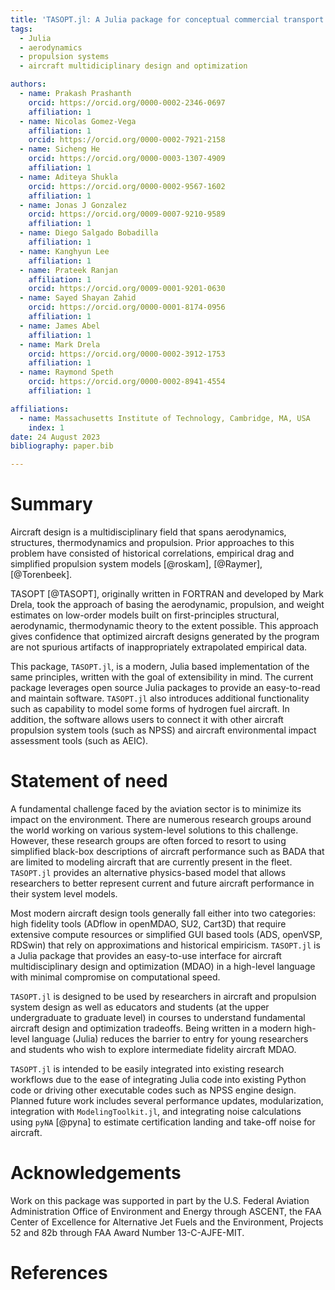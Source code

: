 ```yaml
---
title: 'TASOPT.jl: A Julia package for conceptual commercial transport aircraft design'
tags:
  - Julia
  - aerodynamics
  - propulsion systems
  - aircraft multidiciplinary design and optimization

authors:
  - name: Prakash Prashanth
    orcid: https://orcid.org/0000-0002-2346-0697
    affiliation: 1
  - name: Nicolas Gomez-Vega
    affiliation: 1
    orcid: https://orcid.org/0000-0002-7921-2158
  - name: Sicheng He
    orcid: https://orcid.org/0000-0003-1307-4909
    affiliation: 1
  - name: Aditeya Shukla
    orcid: https://orcid.org/0000-0002-9567-1602
    affiliation: 1
  - name: Jonas J Gonzalez
    orcid: https://orcid.org/0009-0007-9210-9589
    affiliation: 1
  - name: Diego Salgado Bobadilla
    affiliation: 1
  - name: Kanghyun Lee
    affiliation: 1
  - name: Prateek Ranjan
    affiliation: 1
    orcid: https://orcid.org/0009-0001-9201-0630
  - name: Sayed Shayan Zahid
    orcid: https://orcid.org/0000-0001-8174-0956
    affiliation: 1
  - name: James Abel
    affiliation: 1
  - name: Mark Drela
    orcid: https://orcid.org/0000-0002-3912-1753
    affiliation: 1
  - name: Raymond Speth
    orcid: https://orcid.org/0000-0002-8941-4554
    affiliation: 1

affiliations:
  - name: Massachusetts Institute of Technology, Cambridge, MA, USA
    index: 1
date: 24 August 2023
bibliography: paper.bib

---
```


# Summary

Aircraft design is a multidisciplinary field that spans aerodynamics, structures, thermodynamics and propulsion. Prior approaches to this problem have consisted of historical correlations, empirical drag and simplified propulsion system models [@roskam], [@Raymer], [@Torenbeek]. 

TASOPT [@TASOPT], originally written in FORTRAN and developed by Mark Drela, took the approach of basing the aerodynamic, propulsion, and weight estimates on low-order models built on first-principles structural, aerodynamic, thermodynamic theory to the extent possible. This approach gives confidence that optimized aircraft designs generated by the program are not spurious artifacts of inappropriately extrapolated empirical data. 

This package, `TASOPT.jl`, is a modern, Julia based implementation of the same principles, written with the goal of extensibility in mind. The current package leverages open source Julia packages to provide an easy-to-read and maintain software. `TASOPT.jl` also introduces additional functionality such as capability to model some forms of hydrogen fuel aircraft. In addition, the software allows users to connect it with other aircraft propulsion system tools (such as NPSS) and aircraft environmental impact assessment tools (such as AEIC).

# Statement of need

A fundamental challenge faced by the aviation sector is to minimize its impact on the environment. There are numerous research groups around the world working on various system-level solutions to this challenge. However, these research groups are often forced to resort to using simplified black-box descriptions of aircraft performance such as BADA that are limited to modeling aircraft that are currently present in the fleet. `TASOPT.jl` provides an alternative physics-based model that allows researchers to better represent current and future aircraft performance in their system level models.

Most modern aircraft design tools generally fall either into two categories: high fidelity tools (ADflow in openMDAO, SU2, Cart3D) that require extensive compute resources or simplified GUI based tools (ADS, openVSP, RDSwin) that rely on approximations and historical empiricism.  `TASOPT.jl` is a Julia package that provides an easy-to-use interface for aircraft multidisciplinary design and optimization (MDAO) in a high-level language with minimal compromise on computational speed. 

`TASOPT.jl` is designed to be used by researchers in aircraft and propulsion system design as well as educators and students (at the upper undergraduate to graduate level) in courses to understand fundamental aircraft design and optimization tradeoffs. Being written in a modern high-level language (Julia) reduces the barrier to entry for young researchers and students who wish to explore intermediate fidelity aircraft MDAO.

`TASOPT.jl` is intended to be easily integrated into existing research workflows due to the ease of integrating Julia code into existing Python code or driving other executable codes such as NPSS engine design. Planned future work includes several performance updates, modularization, integration with `ModelingToolkit.jl`, and integrating noise calculations using `pyNA` [@pyna] to estimate certification landing and take-off noise for aircraft. 

# Acknowledgements

Work on this package was supported in part by the U.S. Federal Aviation Administration Office of Environment and Energy through ASCENT, the FAA Center of Excellence for Alternative Jet Fuels and the Environment, Projects 52 and 82b through FAA Award Number 13-C-AJFE-MIT.

# References

